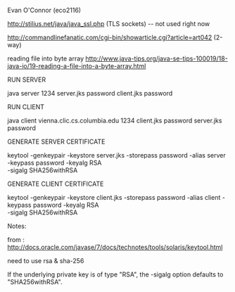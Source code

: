 Evan O'Connor (eco2116)


http://stilius.net/java/java_ssl.php (TLS sockets) -- not used right now

http://commandlinefanatic.com/cgi-bin/showarticle.cgi?article=art042 (2-way)

reading file into byte array
http://www.java-tips.org/java-se-tips-100019/18-java-io/19-reading-a-file-into-a-byte-array.html


RUN SERVER

java server 1234 server.jks password client.jks password

RUN CLIENT

java client vienna.clic.cs.columbia.edu 1234 client.jks password server.jks password

GENERATE SERVER CERTIFICATE

keytool -genkeypair -keystore server.jks -storepass password -alias server -keypass password -keyalg RSA \
-sigalg SHA256withRSA

GENERATE CLIENT CERTIFICATE

keytool -genkeypair -keystore client.jks -storepass password -alias client -keypass password -keyalg RSA \
-sigalg SHA256withRSA

Notes:

from : http://docs.oracle.com/javase/7/docs/technotes/tools/solaris/keytool.html

need to use rsa & sha-256

If the underlying private key is of type "RSA", the -sigalg option defaults to "SHA256withRSA".